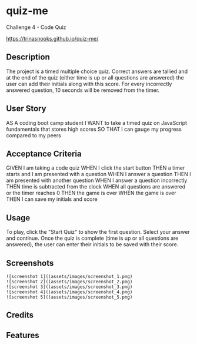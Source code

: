 # quiz-me

Challenge 4 - Code Quiz

<https://trinasnooks.github.io/quiz-me/>

## Description

The project is a timed multiple choice quiz. Correct answers are tallied and at the end of the quiz (either time is up or all questions are answered) the user can add their initials along with this score. For every incorrectly answered question, 10 seconds will be removed from the timer.

## User Story

AS A coding boot camp student
I WANT to take a timed quiz on JavaScript fundamentals that stores high scores
SO THAT I can gauge my progress compared to my peers

## Acceptance Criteria

GIVEN I am taking a code quiz
WHEN I click the start button
THEN a timer starts and I am presented with a question
WHEN I answer a question
THEN I am presented with another question
WHEN I answer a question incorrectly
THEN time is subtracted from the clock
WHEN all questions are answered or the timer reaches 0
THEN the game is over
WHEN the game is over
THEN I can save my initials and score

## Usage

To play, click the "Start Quiz" to show the first question. Select your answer and continue. Once the quiz is complete (time is up or all questions are answered), the user can enter their initials to be saved with their score.

## Screenshots

    ![screenshot 1]((assets/images/screenshot_1.png)
    ![screenshot 2]((assets/images/screenshot_2.png)
    ![screenshot 3]((assets/images/screenshot_3.png)
    ![screenshot 4]((assets/images/screenshot_4.png)
    ![screenshot 5]((assets/images/screenshot_5.png)

## Credits

## Features
